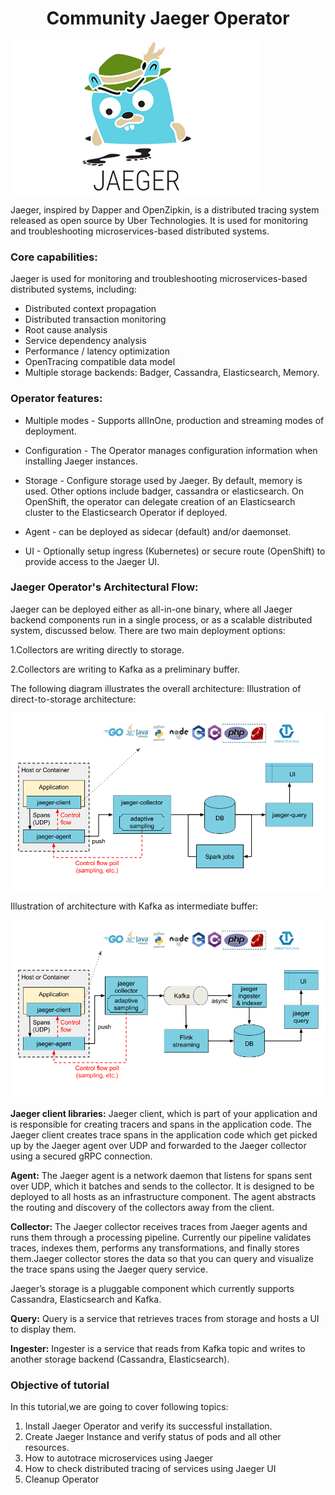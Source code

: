 <h1 align="center">Community Jaeger Operator</h1>

![Logo](_images/logo_jaeger.png)


Jaeger, inspired by Dapper and OpenZipkin, is a distributed tracing system released as open source by Uber Technologies. It is used for monitoring and troubleshooting microservices-based distributed systems.

### Core capabilities:

Jaeger is used for monitoring and troubleshooting microservices-based distributed systems, including:

- Distributed context propagation
- Distributed transaction monitoring
- Root cause analysis
- Service dependency analysis
- Performance / latency optimization
- OpenTracing compatible data model
- Multiple storage backends: Badger, Cassandra, Elasticsearch, Memory.

### Operator features:

- Multiple modes - Supports allInOne, production and streaming modes of deployment.

- Configuration - The Operator manages configuration information when installing Jaeger instances.

- Storage - Configure storage used by Jaeger. By default, memory is used. Other options include badger, cassandra or elasticsearch. On OpenShift, the operator can delegate creation of an Elasticsearch cluster to the Elasticsearch Operator if deployed.

- Agent - can be deployed as sidecar (default) and/or daemonset.

- UI - Optionally setup ingress (Kubernetes) or secure route (OpenShift) to provide access to the Jaeger UI.



### Jaeger Operator's Architectural Flow:

Jaeger can be deployed either as all-in-one binary, where all Jaeger backend components run in a single process, or as a scalable distributed system, discussed below. There are two main deployment options:

1.Collectors are writing directly to storage.

2.Collectors are writing to Kafka as a preliminary buffer.

The following diagram illustrates the overall architecture:
Illustration of direct-to-storage architecture:

![](_images/architecture-v1.png)


Illustration of architecture with Kafka as intermediate buffer:


![](_images/architecture-v2.png)

**Jaeger client libraries:**
Jaeger client, which is part of your application and is responsible for creating tracers and spans in the application code. The Jaeger client creates trace spans in the application code which get picked up by the Jaeger agent over UDP and forwarded to the Jaeger collector using a secured gRPC connection. 

**Agent:**
The Jaeger agent is a network daemon that listens for spans sent over UDP, which it batches and sends to the collector. It is designed to be deployed to all hosts as an infrastructure component. The agent abstracts the routing and discovery of the collectors away from the client.

**Collector:**
The Jaeger collector receives traces from Jaeger agents and runs them through a processing pipeline. Currently our pipeline validates traces, indexes them, performs any transformations, and finally stores them.Jaeger collector stores the data so that you can query and visualize the trace spans using the Jaeger query service. 

Jaeger’s storage is a pluggable component which currently supports Cassandra, Elasticsearch and Kafka.

**Query:**
Query is a service that retrieves traces from storage and hosts a UI to display them.

**Ingester:**
Ingester is a service that reads from Kafka topic and writes to another storage backend (Cassandra, Elasticsearch).


### Objective of tutorial

In this tutorial,we are going to cover following topics:

1. Install Jaeger Operator and verify its successful installation.
2. Create Jaeger Instance and verify status of pods and all other resources.
3. How to autotrace microservices using Jaeger
4. How to check distributed tracing of services using Jaeger UI
5. Cleanup Operator

